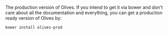 The production version of Olives. If you intend to get it via bower and don't care about all the documentation and everything, you can get a production ready version of Olives by:

```bash
bower install olives-prod
```